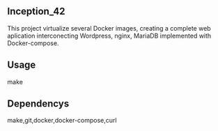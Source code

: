 ## Inception_42 ##
This project virtualize several Docker images, creating a complete web aplication interconecting Wordpress, nginx,  MariaDB implemented with Docker-compose.

## Usage ##

make


## Dependencys ##
make,git,docker,docker-compose,curl